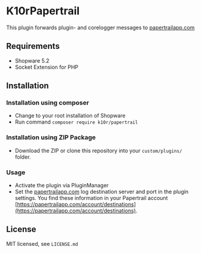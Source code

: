 # K10rPapertrail
This plugin forwards plugin- and corelogger messages to [papertrailapp.com](https://papertrailapp.com)
## Requirements
* Shopware 5.2
* Socket Extension for PHP

## Installation
### Installation using composer
* Change to your root installation of Shopware
* Run command `composer require k10r/papertrail`

### Installation using ZIP Package
* Download the ZIP or clone this repository into your `custom/plugins/` folder.

### Usage
* Activate the plugin via PluginManager
* Set the [papertrailapp.com](https://papertrailapp.com) log destination server and port in the plugin settings. 
You find these information in your Papertrail account [https://papertrailapp.com/account/destinations](https://papertrailapp.com/account/destinations).

## License
MIT licensed, see `LICENSE.md`
